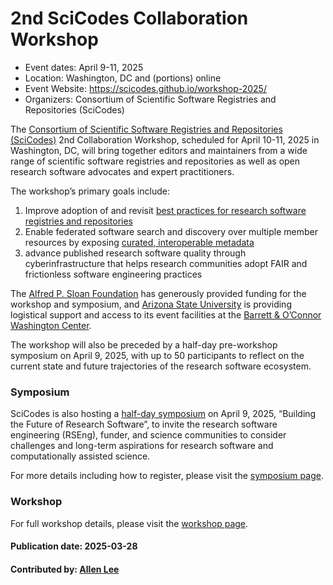 # 2nd SciCodes Collaboration Workshop

- Event dates: April 9-11, 2025
- Location: Washington, DC and (portions) online
- Event Website: https://scicodes.github.io/workshop-2025/
- Organizers: Consortium of Scientific Software Registries and Repositories (SciCodes)

The [Consortium of Scientific Software Registries and Repositories (SciCodes)](https://scicodes.net/) 2nd Collaboration Workshop, scheduled for April 10-11, 2025 in Washington, DC, will bring together editors and maintainers from a wide range of scientific software registries and repositories as well as open research software advocates and expert practitioners.

The workshop’s primary goals include:

1. Improve adoption of and revisit [best practices for research software registries and repositories](https://doi.org/10.7717/peerj-cs.1023)
2. Enable federated software search and discovery over multiple member resources by exposing [curated, interoperable metadata](https://codemeta.github.io/)
3. advance published research software quality through cyberinfrastructure that helps research communities adopt FAIR and frictionless software engineering practices

The [Alfred P. Sloan Foundation](https://sloan.org/) has generously provided funding for the workshop and symposium, and [Arizona State University](https://www.asu.edu/) is providing logistical support and access to its event facilities at the [Barrett & O’Connor Washington Center](https://washingtondc.asu.edu/barrett-and-oconnor-center).

The workshop will also be preceded by a half-day pre-workshop symposium on April 9, 2025, with up to 50 participants to reflect on the current state and future trajectories of the research software ecosystem.

### Symposium

SciCodes is also hosting a [half-day symposium](https://scicodes.github.io/workshop-2025/symposium.html) on April 9, 2025, “Building the Future of Research Software”, to invite the research software engineering (RSEng), funder, and science communities to consider challenges and long-term aspirations for research software and computationally assisted science.

For more details including how to register, please visit the [symposium page](https://scicodes.github.io/workshop-2025/symposium.html).

### Workshop

For full workshop details, please visit the [workshop page](https://scicodes.github.io/workshop-2025/workshop.html).

#### Publication date: 2025-03-28

#### Contributed by: [Allen Lee](https://github.com/alee)

<!---
Publish: yes
Topics: conferences and workshops, software engineering
--->
